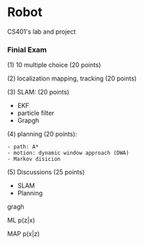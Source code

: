 # Robot
CS401's lab and project



### Finial Exam

(1) 10 multiple choice (20 points)

(2) localization mapping, tracking (20 points)

(3) SLAM: (20 points)

- EKF
- particle filter
- Grapgh

(4) planning (20 points): 

	- path: A*
	- motion: dynamic window approach (DWA)
	- Markov disicion

(5) Discussions (25 points)

- SLAM
- Planning



gragh

ML p(z|x)

MAP p(x|z)





